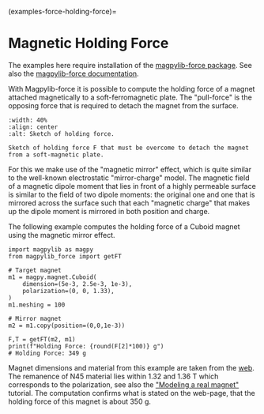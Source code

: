 (examples-force-holding-force)=

# Magnetic Holding Force

The examples here require installation of the [magpylib-force package](https://pypi.org/project/magpylib-force/). See also the [magpylib-force documentation](docs-magpylib-force).

With Magpylib-force it is possible to compute the holding force of a magnet
attached magnetically to a soft-ferromagnetic plate. The "pull-force" is the
opposing force that is required to detach the magnet from the surface.

```{figure} ../../../_static/images/examples_force_holding_force.png
:width: 40%
:align: center
:alt: Sketch of holding force.

Sketch of holding force F that must be overcome to detach the magnet from a soft-magnetic plate.
```

For this we make use of the "magnetic mirror" effect, which is quite similar to
the well-known electrostatic "mirror-charge" model. The magnetic field of a
magnetic dipole moment that lies in front of a highly permeable surface is
similar to the field of two dipole moments: the original one and one that is
mirrored across the surface such that each "magnetic charge" that makes up the
dipole moment is mirrored in both position and charge.

The following example computes the holding force of a Cuboid magnet using the
magnetic mirror effect.

```{code-block} python
import magpylib as magpy
from magpylib_force import getFT

# Target magnet
m1 = magpy.magnet.Cuboid(
    dimension=(5e-3, 2.5e-3, 1e-3),
    polarization=(0, 0, 1.33),
)
m1.meshing = 100

# Mirror magnet
m2 = m1.copy(position=(0,0,1e-3))

F,T = getFT(m2, m1)
print(f"Holding Force: {round(F[2]*100)} g")
# Holding Force: 349 g
```

Magnet dimensions and material from this example are taken from the
[web](https://www.supermagnete.at/quadermagnete-neodym/quadermagnet-5mm-2.5mm-1.5mm_Q-05-2.5-1.5-HN).
The remanence of N45 material lies within 1.32 and 1.36 T which corresponds to
the polarization, see also the
["Modeling a real magnet"](examples-tutorial-modeling-magnets) tutorial. The
computation confirms what is stated on the web-page, that the holding force of
this magnet is about 350 g.
